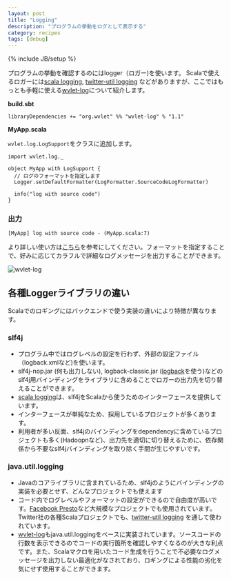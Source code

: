 ```yaml
---
layout: post
title: "Logging"
description: "プログラムの挙動をログとして表示する"
category: recipes
tags: [debug]
---
```

{% include JB/setup %}

プログラムの挙動を確認するのにはlogger（ロガー)を使います。
Scalaで使えるロガーには[scala logging](https://github.com/typesafehub/scala-logging), [twitter-util logging](https://github.com/twitter/util#logging) などがありますが、ここではもっとも手軽に使える[wvlet-log](https://github.com/wvlet/log)について紹介します。

**build.sbt**


    libraryDependencies += "org.wvlet" %% "wvlet-log" % "1.1"


**MyApp.scala**

`wvlet.log.LogSupport`をクラスに追加します。

    import wvlet.log._

    object MyApp with LogSupport {
      // ログのフォーマットを指定します
      Logger.setDefaultFormatter(LogFormatter.SourceCodeLogFormatter)

      info("log with source code")
    }

### 出力

    [MyApp] log with source code - (MyApp.scala:7)


より詳しい使い方は[こちら](https://github.com/wvlet/log)を参考にしてください。フォーマットを指定することで、好みに応じてカラフルで詳細なログメッセージを出力することができます。

![wvlet-log](https://raw.githubusercontent.com/wvlet/log/master/docs/images/formatters.png)

## 各種Loggerライブラリの違い

Scalaでのロギングにはバックエンドで使う実装の違いにより特徴が異なります。

### slf4j
  - プログラム中ではログレベルの設定を行わず、外部の設定ファイル（logback.xmlなど)を使います。
  - slf4j-nop.jar (何も出力しない), logback-classic.jar ([logback](http://logback.qos.ch/)を使う)などのslf4j用バインディングをライブラリに含めることでロガーの出力先を切り替えることができます。
  - [scala logging](https://github.com/typesafehub/scala-logging)は、slf4jをScalaから使うためのインターフェースを提供しています。
  - インターフェースが単純なため、採用しているプロジェクトが多くあります。
  - 利用者が多い反面、slf4jのバインディングをdependencyに含めているプロジェクトも多く(Hadoopnなど)、出力先を適切に切り替えるために、依存関係から不要なslf4jバインディングを取り除く手間が生じやすいです。

### java.util.logging
  - Javaのコアライブラリに含まれているため、slf4jのようにバインディングの実装を必要とせず、どんなプロジェクトでも使えます
  - コード内でログレベルやフォーマットの設定ができるので自由度が高いです。[Facebook Presto](https://github.com/prestodb/presto)など大規模なプロジェクトでも使用されています。Twitter社の各種Scalaプロジェクトでも、[twitter-util logging](https://github.com/twitter/util#logging) を通して使われています。
  - [wvlet-log](https://github.com/wvlet/log)もjava.util.loggingをベースに実装されています。ソースコードの行数を表示できるのでコードの実行箇所を確認しやすくなるのが大きな利点です。また、Scalaマクロを用いたコード生成を行うことで不必要なログメッセージを出力しない最適化がなされており、ロギングによる性能の劣化を気にせず使用することができます。
